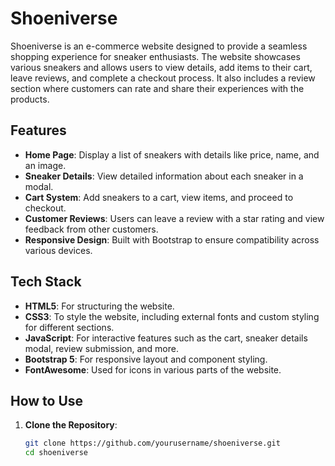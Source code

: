 # Shoeniverse

Shoeniverse is an e-commerce website designed to provide a seamless shopping experience for sneaker enthusiasts. The website showcases various sneakers and allows users to view details, add items to their cart, leave reviews, and complete a checkout process. It also includes a review section where customers can rate and share their experiences with the products.

## Features

- **Home Page**: Display a list of sneakers with details like price, name, and an image.
- **Sneaker Details**: View detailed information about each sneaker in a modal.
- **Cart System**: Add sneakers to a cart, view items, and proceed to checkout.
- **Customer Reviews**: Users can leave a review with a star rating and view feedback from other customers.
- **Responsive Design**: Built with Bootstrap to ensure compatibility across various devices.
  
## Tech Stack

- **HTML5**: For structuring the website.
- **CSS3**: To style the website, including external fonts and custom styling for different sections.
- **JavaScript**: For interactive features such as the cart, sneaker details modal, review submission, and more.
- **Bootstrap 5**: For responsive layout and component styling.
- **FontAwesome**: Used for icons in various parts of the website.

## How to Use

1. **Clone the Repository**: 
   ```bash
   git clone https://github.com/yourusername/shoeniverse.git
   cd shoeniverse
